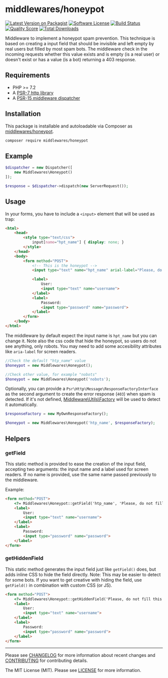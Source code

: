 # middlewares/honeypot

[![Latest Version on Packagist][ico-version]][link-packagist]
[![Software License][ico-license]](LICENSE)
[![Build Status][ico-travis]][link-travis]
[![Quality Score][ico-scrutinizer]][link-scrutinizer]
[![Total Downloads][ico-downloads]][link-downloads]

Middleware to implement a honeypot spam prevention. This technique is based on creating a input field that should be invisible and left empty by real users but filled by most spam bots. The middleware check in the incoming requests whether this value exists and is empty (is a real user) or doesn't exist or has a value (is a bot) returning a 403 response.

## Requirements

* PHP >= 7.2
* A [PSR-7 http library](https://github.com/middlewares/awesome-psr15-middlewares#psr-7-implementations)
* A [PSR-15 middleware dispatcher](https://github.com/middlewares/awesome-psr15-middlewares#dispatcher)

## Installation

This package is installable and autoloadable via Composer as [middlewares/honeypot](https://packagist.org/packages/middlewares/honeypot).

```sh
composer require middlewares/honeypot
```

## Example

```php
$dispatcher = new Dispatcher([
	new Middlewares\Honeypot()
]);

$response = $dispatcher->dispatch(new ServerRequest());
```

## Usage

In your forms, you have to include a `<input>` element that will be used as trap:

```html
<html>
    <head>
        <style type="text/css">
            input[name="hpt_name"] { display: none; }
        </style>
    </head>
    <body>
        <form method="POST">
            <!-- This is the honeypot -->
            <input type="text" name="hpt_name" arial-label="Please, do not fill this input">

            <label>
                User:
                <input type="text" name="username">
            </label>
            <label>
                Password:
                <input type="password" name="password">
            </label>
        </form>
    </body>
</html>
```

The middleware by default expect the input name is `hpt_name` but you can change it. Note also the css code that hide the honeypot, so users do not see anything, only robots. You may need to add some accesibility attributes like `aria-label` for screen readers.

```php
//Check the default "htp_name" value
$honeypot = new Middlewares\Honeypot();

//Check other value, for example "nobots"
$honeypot = new Middlewares\Honeypot('nobots');
```

Optionally, you can provide a `Psr\Http\Message\ResponseFactoryInterface` as the second argument to create the error response (`403`) when spam is detected. If it's not defined, [Middleware\Utils\Factory](https://github.com/middlewares/utils#factory) will be used to detect it automatically.

```php
$responseFactory = new MyOwnResponseFactory();

$honeypot = new Middlewares\Honeypot('htp_name', $responseFactory);
```

## Helpers

### getField

This static method is provided to ease the creation of the input field, accepting two arguments: the input name and a label used for screen readers. If no name is provided, use the same name passed previously to the middleware.

Example:

```html
<form method="POST">
    <?= Middlewares\Honeypot::getField('htp_name', 'Please, do not fill this input') ?>
    <label>
        User:
        <input type="text" name="username">
    </label>
    <label>
        Password:
        <input type="password" name="password">
    </label>
</form>
```

### getHiddenField

This static method generates the input field just like `getField()` does, but adds inline CSS to hide the field directly. Note: This may be easier to detect for some bots.
If you want to get creative with hiding the field, use `getField()` in combination with custom CSS (or JS).

```html
<form method="POST">
    <?= Middlewares\Honeypot::getHiddenField('Please, do not fill this input') ?>
    <label>
        User:
        <input type="text" name="username">
    </label>
    <label>
        Password:
        <input type="password" name="password">
    </label>
</form>
```

---

Please see [CHANGELOG](CHANGELOG.md) for more information about recent changes and [CONTRIBUTING](CONTRIBUTING.md) for contributing details.

The MIT License (MIT). Please see [LICENSE](LICENSE) for more information.

[ico-version]: https://img.shields.io/packagist/v/middlewares/honeypot.svg?style=flat-square
[ico-license]: https://img.shields.io/badge/license-MIT-brightgreen.svg?style=flat-square
[ico-travis]: https://img.shields.io/travis/middlewares/honeypot/master.svg?style=flat-square
[ico-scrutinizer]: https://img.shields.io/scrutinizer/g/middlewares/honeypot.svg?style=flat-square
[ico-downloads]: https://img.shields.io/packagist/dt/middlewares/honeypot.svg?style=flat-square

[link-packagist]: https://packagist.org/packages/middlewares/honeypot
[link-travis]: https://travis-ci.org/middlewares/honeypot
[link-scrutinizer]: https://scrutinizer-ci.com/g/middlewares/honeypot
[link-downloads]: https://packagist.org/packages/middlewares/honeypot
